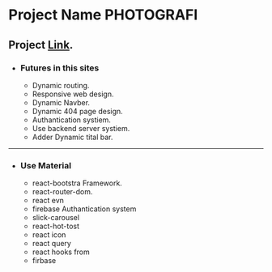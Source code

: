 
# Project Name PHOTOGRAFI
## Project [Link](https://assignment-11-clint-side.web.app/orderrevew).

 * ### Futures in this sites
    * Dynamic routing.
    * Responsive web design.
    * Dynamic Navber.
    * Dynamic 404 page design.
    * Authantication systiem.
    * Use backend server systiem.
    * Adder Dynamic tital bar.
___
 * ### Use Material
    * react-bootstra Framework.
    * react-router-dom.
    * react evn
    * firebase Authantication system
    * slick-carousel
    * react-hot-tost
    * react icon
    * react query
    * react hooks from
    * firbase 

        